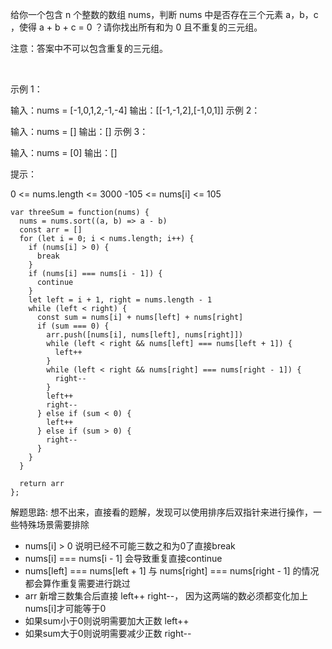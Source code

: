 给你一个包含 n 个整数的数组 nums，判断 nums 中是否存在三个元素 a，b，c ，使得 a + b + c = 0 ？请你找出所有和为 0 且不重复的三元组。

注意：答案中不可以包含重复的三元组。

 

示例 1：

输入：nums = [-1,0,1,2,-1,-4]
输出：[[-1,-1,2],[-1,0,1]]
示例 2：

输入：nums = []
输出：[]
示例 3：

输入：nums = [0]
输出：[]
 

提示：

0 <= nums.length <= 3000
-105 <= nums[i] <= 105

```
var threeSum = function(nums) {
  nums = nums.sort((a, b) => a - b)
  const arr = []
  for (let i = 0; i < nums.length; i++) {
    if (nums[i] > 0) {
      break
    }
    if (nums[i] === nums[i - 1]) {
      continue
    }
    let left = i + 1, right = nums.length - 1
    while (left < right) {
      const sum = nums[i] + nums[left] + nums[right]
      if (sum === 0) {
        arr.push([nums[i], nums[left], nums[right]])
        while (left < right && nums[left] === nums[left + 1]) {
          left++
        }
        while (left < right && nums[right] === nums[right - 1]) {
          right--
        }
        left++
        right--
      } else if (sum < 0) {
        left++
      } else if (sum > 0) {
        right--
      }
    }
  }

  return arr
};
```

解题思路: 想不出来，直接看的题解，发现可以使用排序后双指针来进行操作，一些特殊场景需要排除
- nums[i] > 0 说明已经不可能三数之和为0了直接break
- nums[i] === nums[i - 1] 会导致重复直接continue
- nums[left] === nums[left + 1] 与 nums[right] === nums[right - 1] 的情况都会算作重复需要进行跳过
- arr 新增三数集合后直接 left++ right--， 因为这两端的数必须都变化加上nums[i]才可能等于0
- 如果sum小于0则说明需要加大正数 left++
- 如果sum大于0则说明需要减少正数 right--